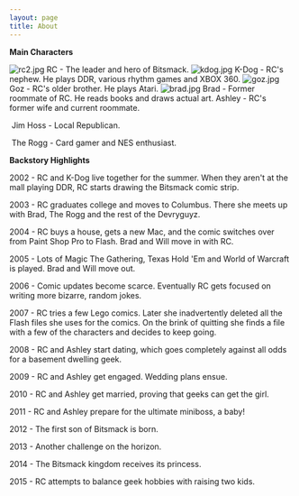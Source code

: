 ```yaml
---
layout: page
title: About
---
```

<strong>Main Characters</strong>

<img src="http://dl.bitsmack.com/uploads/2008/04/rc2.jpg" alt="rc2.jpg" /> RC - The leader and hero of Bitsmack.
<img src="http://dl.bitsmack.com/uploads/2008/04/kdog.jpg" alt="kdog.jpg" /> K-Dog - RC's nephew. He plays DDR, various rhythm games and XBOX 360.
<img src="http://dl.bitsmack.com/uploads/2008/04/goz.jpg" alt="goz.jpg" /> Goz - RC's older brother. He plays Atari.
<img src="http://dl.bitsmack.com/uploads/2008/04/brad.jpg" alt="brad.jpg" /> Brad - Former roommate of RC. He reads books and draws actual art.
<img class="alignnone size-full wp-image-1409" title="ashley" src="http://dl.bitsmack.com/uploads/2008/07/ashley.jpg" alt="" />Ashley - RC's former wife and current roommate.

<img class="alignnone size-full wp-image-1410" title="hoss" src="http://dl.bitsmack.com/uploads/2008/07/hoss.jpg" alt="" /> Jim Hoss - Local Republican.

<img class="alignnone size-full wp-image-1411" title="rogg" src="http://dl.bitsmack.com/uploads/2008/07/rogg.jpg" alt="" /> The Rogg - Card gamer and NES enthusiast.

<strong>Backstory Highlights</strong>

2002 - RC and K-Dog live together for the summer. When they aren't at the mall playing DDR, RC starts drawing the Bitsmack comic strip.

2003 - RC graduates college and moves to Columbus. There she meets up with Brad, The Rogg and the rest of the Devryguyz.

2004 - RC buys a house, gets a new Mac, and the comic switches over from Paint Shop Pro to Flash. Brad and Will move in with RC.

2005 - Lots of Magic The Gathering, Texas Hold 'Em and World of Warcraft is played. Brad and Will move out.

2006 - Comic updates become scarce. Eventually RC gets focused on writing more bizarre, random jokes.

2007 - RC tries a few Lego comics. Later she inadvertently deleted all the Flash files she uses for the comics. On the brink of quitting she finds a file with a few of the characters and decides to keep going.

2008 - RC and Ashley start dating, which goes completely against all odds for a basement dwelling geek.

2009 - RC and Ashley get engaged. Wedding plans ensue. 

2010 - RC and Ashley get married, proving that geeks can get the girl. 

2011 - RC and Ashley prepare for the ultimate miniboss, a baby!

2012 - The first son of Bitsmack is born.

2013 - Another challenge on the horizon. 

2014 - The Bitsmack kingdom receives its princess.

2015 - RC attempts to balance geek hobbies with raising two kids.